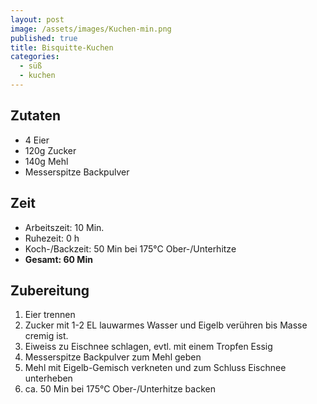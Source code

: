 ```yaml
---
layout: post
image: /assets/images/Kuchen-min.png
published: true
title: Bisquitte-Kuchen
categories:
  - süß
  - kuchen
---
```

## Zutaten

* 4 Eier
* 120g Zucker
* 140g Mehl
* Messerspitze Backpulver

## Zeit

* Arbeitszeit: 10 Min.
* Ruhezeit: 0 h
* Koch-/Backzeit: 50 Min bei 175&deg;C Ober-/Unterhitze
* **Gesamt: 60 Min**

## Zubereitung

1. Eier trennen
2. Zucker mit 1-2 EL lauwarmes Wasser und Eigelb verühren bis Masse cremig ist.
3. Eiweiss zu Eischnee schlagen, evtl. mit einem Tropfen Essig
4. Messerspitze Backpulver zum Mehl geben
5. Mehl mit Eigelb-Gemisch verkneten und zum Schluss Eischnee unterheben
6. ca. 50 Min bei 175&deg;C Ober-/Unterhitze backen
